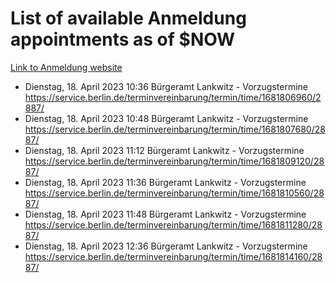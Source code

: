 # List of available Anmeldung appointments as of $NOW
[Link to Anmeldung website](https://service.berlin.de/terminvereinbarung/termin/tag.php?termin=1&anliegen[]=120686&dienstleisterlist=122210,122217,327316,122219,327312,122227,327314,122231,327346,122243,327348,122254,122252,329742,122260,329745,122262,329748,122271,327278,122273,327274,122277,327276,330436,122280,327294,122282,327290,122284,327292,122291,327270,122285,327266,122286,327264,122296,327268,150230,329760,122297,327286,122294,327284,122312,329763,122314,329775,122304,327330,122311,327334,122309,327332,317869,122281,327352,122279,329772,122283,122276,327324,122274,327326,122267,329766,122246,327318,122251,327320,122257,327322,122208,327298,122226,327300&herkunft=http%3A%2F%2Fservice.berlin.de%2Fdienstleistung%2F120686%2F)
- Dienstag, 18. April 2023 10:36 Bürgeramt Lankwitz - Vorzugstermine https://service.berlin.de/terminvereinbarung/termin/time/1681806960/2887/
- Dienstag, 18. April 2023 10:48 Bürgeramt Lankwitz - Vorzugstermine https://service.berlin.de/terminvereinbarung/termin/time/1681807680/2887/
- Dienstag, 18. April 2023 11:12 Bürgeramt Lankwitz - Vorzugstermine https://service.berlin.de/terminvereinbarung/termin/time/1681809120/2887/
- Dienstag, 18. April 2023 11:36 Bürgeramt Lankwitz - Vorzugstermine https://service.berlin.de/terminvereinbarung/termin/time/1681810560/2887/
- Dienstag, 18. April 2023 11:48 Bürgeramt Lankwitz - Vorzugstermine https://service.berlin.de/terminvereinbarung/termin/time/1681811280/2887/
- Dienstag, 18. April 2023 12:36 Bürgeramt Lankwitz - Vorzugstermine https://service.berlin.de/terminvereinbarung/termin/time/1681814160/2887/
